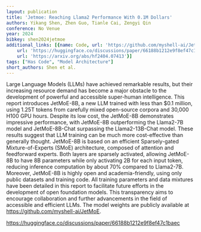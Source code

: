 ```yaml
---
layout: publication
title: 'Jetmoe: Reaching Llama2 Performance With 0.1M Dollars'
authors: Yikang Shen, Zhen Guo, Tianle Cai, Zengyi Qin
conference: No Venue
year: 2024
bibkey: shen2024jetmoe
additional_links: [{name: Code, url: 'https://github.com/myshell-ai/JetMoE'}, {name: Code,
    url: 'https://huggingface.co/discussions/paper/66188b1212e9f8ef47c1baec'}, {name: Paper,
    url: 'https://arxiv.org/abs/hf2404.07413'}]
tags: ["Has Code", "Model Architecture"]
short_authors: Shen et al.
---
```

Large Language Models (LLMs) have achieved remarkable results, but their increasing resource demand has become a major obstacle to the development of powerful and accessible super-human intelligence. This report introduces JetMoE-8B, a new LLM trained with less than $0.1 million, using 1.25T tokens from carefully mixed open-source corpora and 30,000 H100 GPU hours. Despite its low cost, the JetMoE-8B demonstrates impressive performance, with JetMoE-8B outperforming the Llama2-7B model and JetMoE-8B-Chat surpassing the Llama2-13B-Chat model. These results suggest that LLM training can be much more cost-effective than generally thought. JetMoE-8B is based on an efficient Sparsely-gated Mixture-of-Experts (SMoE) architecture, composed of attention and feedforward experts. Both layers are sparsely activated, allowing JetMoE-8B to have 8B parameters while only activating 2B for each input token, reducing inference computation by about 70% compared to Llama2-7B. Moreover, JetMoE-8B is highly open and academia-friendly, using only public datasets and training code. All training parameters and data mixtures have been detailed in this report to facilitate future efforts in the development of open foundation models. This transparency aims to encourage collaboration and further advancements in the field of accessible and efficient LLMs. The model weights are publicly available at https://github.com/myshell-ai/JetMoE.

https://huggingface.co/discussions/paper/66188b1212e9f8ef47c1baec